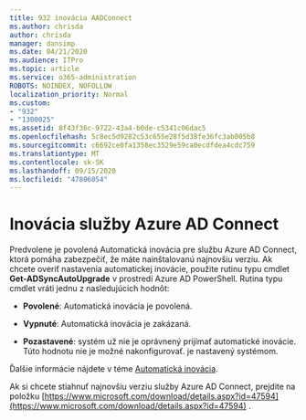 ```yaml
---
title: 932 inovácia AADConnect
ms.author: chrisda
author: chrisda
manager: dansimp
ms.date: 04/21/2020
ms.audience: ITPro
ms.topic: article
ms.service: o365-administration
ROBOTS: NOINDEX, NOFOLLOW
localization_priority: Normal
ms.custom:
- "932"
- "1300025"
ms.assetid: 8f43f36c-9722-43a4-b0de-c5341c06dac5
ms.openlocfilehash: 5c8ec5d9282c53c655e28f5d38fe36fc3ab005b8
ms.sourcegitcommit: c6692ce0fa1358ec3529e59ca0ecdfdea4cdc759
ms.translationtype: MT
ms.contentlocale: sk-SK
ms.lasthandoff: 09/15/2020
ms.locfileid: "47806054"
---
```

# <a name="upgrade-azure-ad-connect"></a>Inovácia služby Azure AD Connect

Predvolene je povolená Automatická inovácia pre službu Azure AD Connect, ktorá pomáha zabezpečiť, že máte nainštalovanú najnovšiu verziu. Ak chcete overiť nastavenia automatickej inovácie, použite rutinu typu cmdlet **Get-ADSyncAutoUpgrade** v prostredí Azure AD PowerShell. Rutina typu cmdlet vráti jednu z nasledujúcich hodnôt:

- **Povolené**: Automatická inovácia je povolená.

- **Vypnuté**: Automatická inovácia je zakázaná.

- **Pozastavené**: systém už nie je oprávnený prijímať automatické inovácie. Túto hodnotu nie je možné nakonfigurovať. je nastavený systémom.

Ďalšie informácie nájdete v téme [Automatická inovácia](https://docs.microsoft.com/azure/active-directory/connect/active-directory-aadconnect-feature-automatic-upgrade).

Ak si chcete stiahnuť najnovšiu verziu služby Azure AD Connect, prejdite na položku [https://www.microsoft.com/download/details.aspx?id=47594](https://www.microsoft.com/download/details.aspx?id=47594) .
